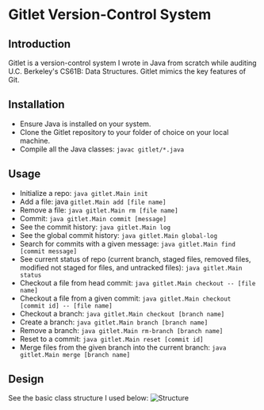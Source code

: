 # Gitlet Version-Control System

## Introduction
Gitlet is a version-control system I wrote in Java from scratch
while auditing U.C. Berkeley's CS61B: Data Structures.
Gitlet mimics the key features of Git.

## Installation
- Ensure Java is installed on your system.
- Clone the Gitlet repository to your folder of choice on your local machine.
- Compile all the Java classes:
```javac gitlet/*.java```

## Usage
- Initialize a repo: ```java gitlet.Main init```
- Add a file: java ```gitlet.Main add [file name]```
- Remove a file: ```java gitlet.Main rm [file name]```
- Commit: ```java gitlet.Main commit [message]```
- See the commit history: ```java gitlet.Main log```
- See the global commit history: ```java gitlet.Main global-log```
- Search for commits with a given message:
```java gitlet.Main find [commit message]```
- See current status of repo (current branch, staged files, removed files, modified not staged for files, and untracked files):
```java gitlet.Main status```
- Checkout a file from head commit:
```java gitlet.Main checkout -- [file name]```
- Checkout a file from a given commit:
```java gitlet.Main checkout [commit id] -- [file name]```
- Checkout a branch:
```java gitlet.Main checkout [branch name]```
- Create a branch:
```java gitlet.Main branch [branch name]```
- Remove a branch:
```java gitlet.Main rm-branch [branch name]```
- Reset to a commit:
```java gitlet.Main reset [commit id]```
- Merge files from the given branch into the current branch:
```java gitlet.Main merge [branch name]```

## Design
See the basic class structure I used below:
![Structure](/imgs/class_structure.png "Structure")




